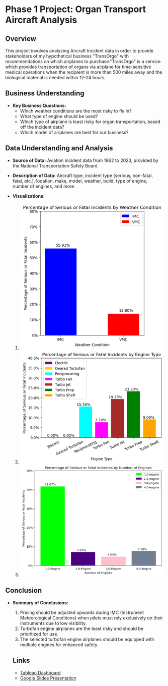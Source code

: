 # Phase 1 Project: Organ Transport Aircraft Analysis

## Overview
This project involves analyzing Aircraft Incident data in order to provide stakeholders of my hypothetical business "TransOrgo" with recommendations on which airplanes to purchase."TransOrgo" is a service which provides transportation of organs via airplane for time-sensitive medical operations when the recipient is more than 500 miles away and the biological material is needed within 12-24 hours.




## Business Understanding
- **Key Business Questions:**
    - Which weather conditions are the most risky to fly in?
    - What type of engine should be used?
    - Which type of airplane is least risky for organ transportation, based off the incident data?
    - Which model of airplanes are best for our business?


## Data Understanding and Analysis
- **Source of Data:** Aviation incident data from 1962 to 2023, provided by the National Transportation Safety Board
- **Description of Data:** Aircraft type, incident type (serious, non-fatal, fatal, etc.), location, make, model, weather, build, type of engine, number of engines, and more



- **Visualizations:**
    1. ![Weather Condition vs. Injury Severity](visuals/WeatherConditionVisual.png)
    2. ![Engine Type vs. Injury Severity](visuals/EngineType.png)
    3. ![Number of Engines vs. Injury Severity](visuals/NumOfEngines.png)




## Conclusion
- **Summary of Conclusions:**
    1. Pricing should be adjusted upwards during IMC (Instrument Meteorological Conditions) when pilots must rely exclusively on their instruments due to low visibility.
    2. Turbofan engine airplanes are the least risky and should be prioritized for use.
    3. The selected turbofan engine airplanes should be equipped with multiple engines for enhanced safety.
 


  ## Links
  - [Tableau Dashboard](https://public.tableau.com/views/Aviation_Phase1_Project_EvanCallaghan/AviationDashboard?:language=en-US&publish=yes&:sid=&:display_count=n&:origin=viz_share_link)
  -  [Google Slides Presentation](https://docs.google.com/presentation/d/1HxlYW66B83pxPG3o0Ia-qink-9bcmr34VuP13UzF6bc/edit?usp=sharing)

